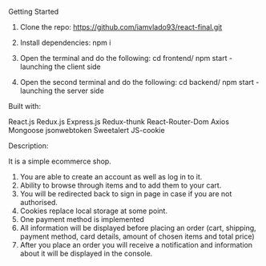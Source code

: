 Getting Started

1) Clone the repo:
https://github.com/iamvlado93/react-final.git


2) Install dependencies:
npm i

3) Open the terminal and do the following:
cd frontend/ npm start - launching the client side
6) Open the second terminal and do the following: 
cd backend/ npm start - launching the server side

Built with:

React.js
Redux.js
Express.js
Redux-thunk
React-Router-Dom
Axios
Mongoose
jsonwebtoken
Sweetalert
JS-cookie

Description: 

It is a simple ecommerce shop. 

1) You are able to create an account as well as log in to it.
2) Ability to browse through items and to add them to your cart.
3) You will be redirected back to sign in page in case if you are not authorised.
4) Cookies replace local storage at some point.
5) One payment method is implemented
6) All information will be displayed before placing an order (cart, shipping, payment method, card details, amount of chosen items and total price)
7) After you place an order you will receive a notification and information about it will be displayed in the console.
